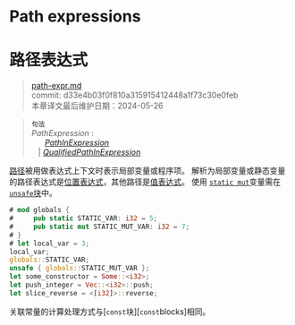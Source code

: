 # Path expressions
# 路径表达式

>[path-expr.md](https://github.com/rust-lang/reference/blob/master/src/expressions/path-expr.md)\
>commit: d33e4b03f0f810a315915412448a1f73c30e0feb \
>本章译文最后维护日期：2024-05-26

> **<sup>句法</sup>**\
> _PathExpression_ :\
> &nbsp;&nbsp; &nbsp;&nbsp; [_PathInExpression_]\
> &nbsp;&nbsp; | [_QualifiedPathInExpression_]

[路径][path]被用做表达式上下文时表示局部变量或程序项。
解析为局部变量或静态变量的路径表达式是[位置表达式][place expressions]，其他路径是[值表达式][value expressions]。
使用 [`static mut`]变量需在 [`unsafe`块][`unsafe` block]中。

```rust
# mod globals {
#     pub static STATIC_VAR: i32 = 5;
#     pub static mut STATIC_MUT_VAR: i32 = 7;
# }
# let local_var = 3;
local_var;
globals::STATIC_VAR;
unsafe { globals::STATIC_MUT_VAR };
let some_constructor = Some::<i32>;
let push_integer = Vec::<i32>::push;
let slice_reverse = <[i32]>::reverse;
```

关联常量的计算处理方式与[`const`块][`const`blocks]相同。

[_PathInExpression_]: ../paths.md#paths-in-expressions
[_QualifiedPathInExpression_]: ../paths.md#qualified-paths
[place expressions]: ../expressions.md#place-expressions-and-value-expressions
[value expressions]: ../expressions.md#place-expressions-and-value-expressions
[path]: ../paths.md
[`static mut`]: ../items/static-items.md#mutable-statics
[`unsafe` block]: block-expr.md#unsafe-blocks
[`const` blocks]: block-expr.md#const-blocks
